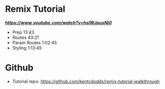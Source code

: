 # Remix Tutorial

***https://www.youtube.com/watch?v=hsIWJpuxNj0***

- Prep 13:43
- Routes 43:21
- Param Routes 1:02:45
- Styling 1:13:45

# Github

- Tutorial repo: https://github.com/kentcdodds/remix-tutorial-walkthrough
